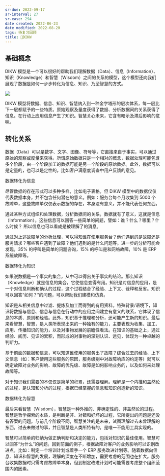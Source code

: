 ```yaml
---
sr-due: 2022-09-17
sr-interval: 27
sr-ease: 294
date created: 2022-06-23
date modified: 2022-08-20
tags: 待复习回顾
title: 🔡DIKW
---
```


## 基础概念

DIKW 模型是一个可以很好的帮助我们理解数据（Data）、信息（Information）、知识（Knowledge）和智慧（Wisdom）之间的关系的模型，这个模型还向我们展现了数据是如何一步步转化为信息、知识、乃至智慧的方式。

![](https://img2.oldwinter.top/202206231542505.png)

DIKW 模型将数据、信息、知识、智慧纳入到一种金字塔形的层次体系，每一层比下一层都赋予的一些特质。原始观察及量度获得了数据、分析数据间的关系获得了信息。在行动上应用信息产生了知识。智慧关心未来，它含有暗示及滞后影响的意味。

## 转化关系

数据（Data）可以是数字、文字、图像、符号等，它直接来自于事实，可以通过原始的观察或度量来获得。所谓原始数据只是一个相对的概念，数据处理可能包含多个阶段，由一个阶段加工的数据可能是另一个阶段的原始数据。此外，数据可以是定量的，也可以是定性的，比如客户满意度调查中用户反馈的意见。

数据转化为信息

尽管数据的存在形式可以多种多样，比如电子表格，但 DIKW 模型中的数据仅仅代表数据本身，并不包含任何潜在的意义。例如：服务台每个月收集到 5000 个故障单，这些故障单仅仅表示数据的存在，本身没有意义，并不能代表任何东西。

通过某种方式组织和处理数据，分析数据间的关系，数据就有了意义，这就是信息（Information）。这些信息可以回答一些简单的问题，譬如：谁？什么？哪里？什么时候？ 所以信息也可以看成是被理解了的消息。

通过对上述故障单的分析处理，可以得知谁在使用服务台？他们遇到的是故障还是服务请求？哪些客户遇到了故障？他们遇到的是什么问题等。进一步的分析可能会发现，35% 的呼叫是简单的问题咨询，15% 的呼叫是和网络故障，10% 是 ERP 系统故障等。

数据转化为知识

如果说数据是一个事实的集合，从中可以得出关于事实的结论。那么知识（Knowledge）就是信息的集合，它使信息变得有用。知识是对信息的应用，是一个对信息判断和确认的过程，这个过程结合了经验、上下文、诠释和反省。知识可以回答“如何？”的问题，可以帮助我们建模和仿真。

知识是从相关信息中过滤、提炼及加工而得到的有用资料。特殊背景/语境下，知识将数据与信息、信息与信息在行动中的应用之间建立有意义的联系，它体现了信息的本质、原则和经验。此外，知识基于推理和分析，还可能产生新的知识。最后来看智慧，智慧，是人类所表现出来的一种独有的能力，主要表现为收集、加工、应用、传播知识的能力，以及对事物发展的前瞻性看法。在知识的基础之上，通过经验、阅历、见识的累积，而形成的对事物的深刻认识、远见，体现为一种卓越的判断力。

基于前面的数据和信息，可以知道谁使用的服务出了故障？综合过去的经验、上下文信息（如：客户使用这些服务的原因，服务级别中对故障响应的约定等）就可以确定故障对业务的影响、故障的优先级、故障是如何影响业务的，以及如何来处理故障等。

对于知识我们需要的不仅仅是简单的积累，还需要理解。理解是一个内推和盖然论的过程，是认知和分析的过程，根据已经掌握的信息和知识创造新的知识。

数据转化为智慧

最后来看智慧（Wisdom），智慧是一种外推的、非确定性的、非盖然论的过程。智慧是哲学探索的本质，是判断是非、对错和好坏的过程，它所提出的问题是还没有答案的问题。与前几个阶段不同，智慧关注的是未来，试图理解过去未曾理解的东西，过去未做过的事，并且智慧是人类所特有的，是唯一不能用工具实现的。

智慧可以简单的归纳为做正确判断和决定的能力，包括对知识的最佳使用。智慧可以回答“为什么”的问题。回到前面的例子，根据故障对客户的业务影响可以识别改进点，比如：制定一个培训计划或着手一个 ERP 服务改进计划等。随着数据向信息、知识和智慧的发展，理解的深度在不断增加，需要考虑的范围也在扩大。服务台收集数据时只需考虑故障单本身，但到制定改进计划时可能需要考虑整个组织范围内的因素。
